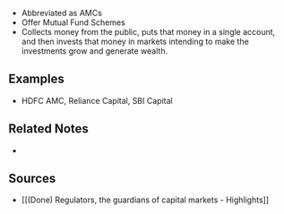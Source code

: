- Abbreviated as AMCs
- Offer Mutual Fund Schemes
- Collects money from the public, puts that money in a single account, and then invests that money in markets intending to make the investments grow and generate wealth.

## Examples
- HDFC AMC, Reliance Capital, SBI Capital

## Related Notes
- 

## Sources
- [[(Done) Regulators, the guardians of capital markets - Highlights]] 